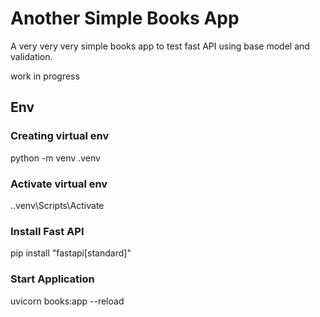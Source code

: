 
# Another Simple Books App

A very very very simple books app to test fast API using base model and validation.

work in progress

## Env

### Creating virtual env

python -m venv .venv 

### Activate virtual env

.\.venv\Scripts\Activate

### Install Fast API

pip install "fastapi[standard]"

### Start Application 

uvicorn books:app --reload

